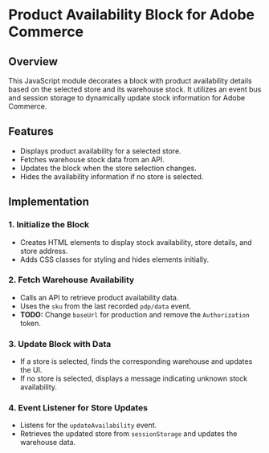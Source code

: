 # Product Availability Block for Adobe Commerce

## Overview
This JavaScript module decorates a block with product availability details based on the selected store and its warehouse stock. It utilizes an event bus and session storage to dynamically update stock information for Adobe Commerce.

## Features
- Displays product availability for a selected store.
- Fetches warehouse stock data from an API.
- Updates the block when the store selection changes.
- Hides the availability information if no store is selected.

## Implementation
### 1. **Initialize the Block**
- Creates HTML elements to display stock availability, store details, and store address.
- Adds CSS classes for styling and hides elements initially.

### 2. **Fetch Warehouse Availability**
- Calls an API to retrieve product availability data.
- Uses the `sku` from the last recorded `pdp/data` event.
- **TODO:** Change `baseUrl` for production and remove the `Authorization` token.

### 3. **Update Block with Data**
- If a store is selected, finds the corresponding warehouse and updates the UI.
- If no store is selected, displays a message indicating unknown stock availability.

### 4. **Event Listener for Store Updates**
- Listens for the `updateAvailability` event.
- Retrieves the updated store from `sessionStorage` and updates the warehouse data.
